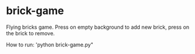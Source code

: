 # brick-game
Flying bricks game. Press on empty background to add new brick, press on the brick to remove.

How to run:
'python brick-game.py"
